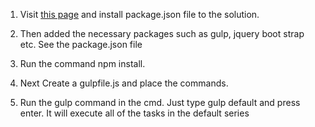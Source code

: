 ﻿1. Visit [this page](https://docs.microsoft.com/en-us/visualstudio/javascript/npm-package-management?view=vs-2019#npmAdd) and 
 install package.json file to the solution.

2. Then added the necessary packages such as gulp, jquery boot strap etc. See the package.json file

3. Run the command npm install.

4. Next Create a gulpfile.js and place the commands.

5. Run the gulp command in the cmd. 
	Just type gulp default and press enter. It will execute all of the tasks in the default series

